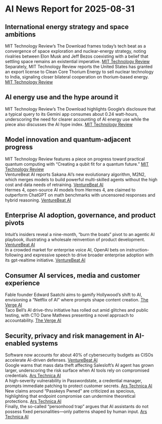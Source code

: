 # AI News Report for 2025-08-31

## International energy strategy and space ambitions
MIT Technology Review’s The Download frames today’s tech beat as a convergence of space exploration and nuclear-energy strategy, noting rivalries between Elon Musk and Jeff Bezos coexisting with a belief that settling space remains an existential imperative. [MIT Technology Review](https://www.technologyreview.com/2025/08/29/1122843/the-download-humans-in-space-and-indias-thorium-ambitions/)  
Separately, MIT Technology Review reports the United States has granted an export license to Clean Core Thorium Energy to sell nuclear technology to India, signaling closer bilateral cooperation on thorium-based energy. [MIT Technology Review](https://www.technologyreview.com/2025/08/29/1122839/this-american-nuclear-company-could-help-indias-thorium-dream/)

## AI energy use and the hype around it
MIT Technology Review’s The Download highlights Google’s disclosure that a typical query to its Gemini app consumes about 0.24 watt-hours, underscoring the need for clearer accounting of AI energy use while the piece also discusses the AI hype index. [MIT Technology Review](https://www.technologyreview.com/2025/08/28/1122723/the-download-googles-ai-energy-use-and-the-ai-hype-index/)

## Model innovation and quantum-adjacent progress
MIT Technology Review features a piece on progress toward practical quantum computing with “Creating a qubit fit for a quantum future.” [MIT Technology Review](https://www.technologyreview.com/2025/08/28/1121890/creating-a-qubit-fit-for-a-quantum-future/)  
VentureBeat AI reports Sakana AI’s new evolutionary algorithm, M2N2, which merges models to build powerful multi-skilled agents without the high cost and data needs of retraining. [VentureBeat AI](https://venturebeat.com/ai/how-sakana-ais-new-evolutionary-algorithm-builds-powerful-ai-models-without-expensive-retraining/)  
 Hermes 4, open-source AI models from Hermes 4, are claimed to outperform ChatGPT on math benchmarks with uncensored responses and hybrid reasoning. [VentureBeat AI](https://venturebeat.com/ai/nous-research-drops-hermes-4-ai-models-that-outperform-chatgpt-without-content-restrictions/)

## Enterprise AI adoption, governance, and product pivots
Intuit’s insiders reveal a nine-month, “burn the boats” pivot to an agentic AI playbook, illustrating a wholesale reinvention of product development. [VentureBeat AI](https://venturebeat.com/ai/how-intuit-killed-the-chatbot-crutch-and-built-an-agentic-ai-playbook-you-can-copy/)  
In a crowded market for enterprise voice AI, OpenAI bets on instruction-following and expressive speech to drive broader enterprise adoption with its gpt-realtime initiative. [VentureBeat AI](https://venturebeat.com/ai/in-crowded-voice-ai-market-openai-bets-on-instruction-following-and-expressive-speech-to-win-enterprise-adoption/)

## Consumer AI services, media and customer experience
Fable founder Edward Saatchi aims to gamify Hollywood’s shift to AI, envisioning a “Netflix of AI” where prompts shape content creation. [The Verge AI](https://www.theverge.com/ai-artificial-intelligence/762594/fable-showrunner-edwatch-saatchi-interview)  
Taco Bell’s AI drive-thru initiative has rolled out amid glitches and public testing, with CTO Dane Mathews presenting a novel approach to accountability. [The Verge AI](https://www.theverge.com/news/767421/taco-bell-ai-drive-thru-trolls-glitches#comments)

## Security, privacy and risk management in AI-enabled systems
Software now accounts for about 40% of cybersecurity budgets as CISOs accelerate AI-driven defenses. [VentureBeat AI](https://venturebeat.com/security/software-is-40-of-security-budgets-as-cisos-shift-to-ai-defense/)  
Google warns that mass data theft affecting Salesloft’s AI agent has grown larger, underscoring the risk surface when AI tools rely on compromised credentials. [Ars Technica AI](https://arstechnica.com/security/2025/08/google-warns-that-mass-data-theft-hitting-salesloft-ai-agent-has-grown-bigger/)  
A high-severity vulnerability in Passwordstate, a credential manager, prompts immediate patching to protect customer secrets. [Ars Technica AI](https://arstechnica.com/security/2025/08/high-severity-vulnerability-in-passwordstate-credential-manager-patch-now/)  
New claims around “Passkeys Pwned” are criticized as specious, highlighting that endpoint compromise can undermine theoretical protections. [Ars Technica AI](https://arstechnica.com/security/2025/08/new-research-claiming-passkeys-can-be-stolen-is-pure-nonsense/)  
Finally, the so-called “personhood trap” argues that AI assistants do not possess fixed personalities—only patterns shaped by human input. [Ars Technica AI](https://arstechnica.com/information-technology/2025/08/the-personhood-trap-how-ai-fakes-human-personality/)
